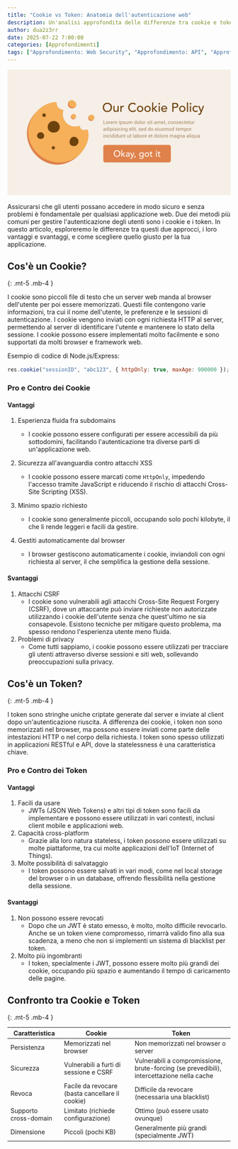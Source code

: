 ```yaml
---
title: "Cookie vs Token: Anatomia dell'autenticazione web"
description: Un'analisi approfondita delle differenze tra cookie e token nell'autenticazione web, con focus su sicurezza, usabilità e implementazione.
author: dua2z3rr
date: 2025-07-22 7:00:00
categories: [Approfondimenti]
tags: ["Approfondimento: Web Security", "Approfondimento: API", "Approfondimento: Sistemi di Autenticazione"]
---
```


![Desktop View](/assets/img/Cookie_vs_Token/cookie.png)

Assicurarsi che gli utenti possano accedere in modo sicuro e senza problemi è fondamentale per qualsiasi applicazione web. Due dei metodi più comuni per gestire l'autenticazione degli utenti sono i cookie e i token. In questo articolo, esploreremo le differenze tra questi due approcci, i loro vantaggi e svantaggi, e come scegliere quello giusto per la tua applicazione.

## Cos'è un Cookie?

{: .mt-5 .mb-4 }

I cookie sono piccoli file di testo che un server web manda al browser dell'utente per poi essere memorizzati. Questi file contengono varie informazioni, tra cui il nome dell'utente, le preferenze e le sessioni di autenticazione. I cookie vengono inviati con ogni richiesta HTTP al server, permettendo al server di identificare l'utente e mantenere lo stato della sessione. I cookie possono essere implementati molto facilmente e sono supportati da molti browser e framework web.

Esempio di codice di Node.js/Express:

```javascript
res.cookie("sessionID", "abc123", { httpOnly: true, maxAge: 900000 });
```

### Pro e Contro dei Cookie

#### Vantaggi



1. Esperienza fluida fra subdomains
   - I cookie possono essere configurati per essere accessibili da più sottodomini, facilitando l'autenticazione tra diverse parti di un'applicazione web.

2. Sicurezza all'avanguardia contro attacchi XSS
   - I cookie possono essere marcati come `HttpOnly`, impedendo l'accesso tramite JavaScript e riducendo il rischio di attacchi Cross-Site Scripting (XSS).

3. Minimo spazio richiesto
   - I cookie sono generalmente piccoli, occupando solo pochi kilobyte, il che li rende leggeri e facili da gestire.

4. Gestiti automaticamente dal browser
   - I browser gestiscono automaticamente i cookie, inviandoli con ogni richiesta al server, il che semplifica la gestione della sessione.

#### Svantaggi

1. Attacchi CSRF
   - I cookie sono vulnerabili agli attacchi Cross-Site Request Forgery (CSRF), dove un attaccante può inviare richieste non autorizzate utilizzando i cookie dell'utente senza che quest'ultimo ne sia consapevole. Esistono tecniche per mitigare questo problema, ma spesso rendono l'esperienza utente meno fluida.
2. Problemi di privacy
   - Come tutti sappiamo, i cookie possono essere utilizzati per tracciare gli utenti attraverso diverse sessioni e siti web, sollevando preoccupazioni sulla privacy.

## Cos'è un Token?
{: .mt-5 .mb-4 }

I token sono stringhe uniche criptate generate dal server e inviate al client dopo un'autenticazione riuscita. A differenza dei cookie, i token non sono memorizzati nel browser, ma possono essere inviati come parte delle intestazioni HTTP o nel corpo della richiesta. I token sono spesso utilizzati in applicazioni RESTful e API, dove la statelessness è una caratteristica chiave.

### Pro e Contro dei Token

#### Vantaggi

1. Facili da usare
   - JWTs (JSON Web Tokens) e altri tipi di token sono facili da implementare e possono essere utilizzati in vari contesti, inclusi client mobile e applicazioni web.
2. Capacità cross-platform
   - Grazie alla loro natura stateless, i token possono essere utilizzati su molte piattaforme, tra cui molte applicazioni dell'IoT (Internet of Things).
3. Molte possibilità di salvataggio
   - I token possono essere salvati in vari modi, come nel local storage del browser o in un database, offrendo flessibilità nella gestione della sessione.



#### Svantaggi



1. Non possono essere revocati
   - Dopo che un JWT è stato emesso, è molto, molto difficile revocarlo. Anche se un token viene compromesso, rimarrà valido fino alla sua scadenza, a meno che non si implementi un sistema di blacklist per token.
2. Molto più ingombranti
   - I token, specialmente i JWT, possono essere molto più grandi dei cookie, occupando più spazio e aumentando il tempo di caricamento delle pagine.

## Confronto tra Cookie e Token
{: .mt-5 .mb-4 }


| Caratteristica        | Cookie                                          | Token                                                                                     |
| --------------------- | ----------------------------------------------- | ----------------------------------------------------------------------------------------- |
| Persistenza           | Memorizzati nel browser                         | Non memorizzati nel browser o server                                                      |
| Sicurezza             | Vulnerabili a furti di sessione e CSRF          | Vulnerabili a compromissione, brute-forcing (se prevedibili), intercettazione nella cache |
| Revoca                | Facile da revocare (basta cancellare il cookie) | Difficile da revocare (necessaria una blacklist)                                          |
| Supporto cross-domain | Limitato (richiede configurazione)              | Ottimo (può essere usato ovunque)                                                         |
| Dimensione            | Piccoli (pochi KB)                              | Generalmente più grandi (specialmente JWT)                                                |
